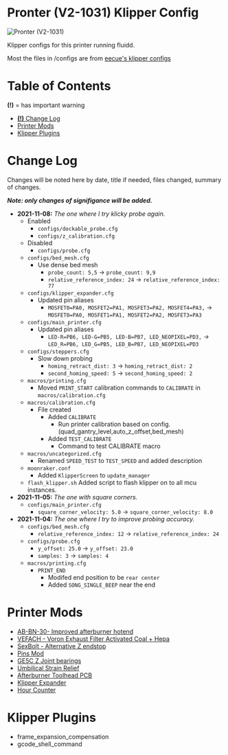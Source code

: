 # Pronter (V2-1031) Klipper Config

![Pronter (V2-1031)](./images/Pronter-V2-1031.png)

Klipper configs for this printer running fluidd.

Most the files in /configs are from [eecue's klipper configs](https://github.com/eecue/klippper-config)

# Table of Contents
**(!)** = has important warning
- [**(!)** Change Log](#change-log)
- [Printer Mods](#printer-mods)
- [Klipper Plugins](#klipper-plugins)

# Change Log

Changes will be noted here by date, title if needed, files changed, summary of changes. 

_**Note: only changes of signifigance will be added.**_


- **2021-11-08:** _The one where I try klicky probe again._
    * Enabled
        * `configs/dockable_probe.cfg`
        * `configs/z_calibration.cfg`
    * Disabled
        * `configs/probe.cfg`
	* `configs/bed_mesh.cfg` 
        * Use dense bed mesh
            * `probe_count: 5,5` -> `probe_count: 9,9`
            * `relative_reference_index: 24` -> `relative_reference_index: 77`
	* `configs/klipper_expander.cfg`
        * Updated pin aliases 
            * `MOSFET0=PA0, MOSFET2=PA1, MOSFET3=PA2, MOSFET4=PA3,` -> `MOSFET0=PA0, MOSFET1=PA1, MOSFET2=PA2, MOSFET3=PA3`
	* `configs/main_printer.cfg`
        * Updated pin aliases 
            * `LED-R=PB6, LED-G=PB5, LED-B=PB7, LED_NEOPIXEL=PD3,` -> `LED_R=PB6, LED_G=PB5, LED_B=PB7, LED_NEOPIXEL=PD3`
	* `configs/steppers.cfg`
        * Slow down probing
            * `homing_retract_dist: 3` -> `homing_retract_dist: 2`
            * `second_homing_speed: 5` -> `second_homing_speed: 2`
	* `macros/printing.cfg`
        * Moved `PRINT_START` calibration commands to `CALIBRATE` in `macros/calibration.cfg`
    * `macros/calibration.cfg`
        * File created
            * Added `CALIBRATE`
                * Run printer calibration based on config. (quad_gantry_level,auto_z_offset,bed_mesh)
            * Added `TEST_CALIBRATE` 
                * Command to test CALIBRATE macro
    * `macros/uncategorized.cfg`
        * Renamed `SPEED_TEST` to `TEST_SPEED` and added description
	* `moonraker.conf`
        * Added `KlipperScreen` to `update_manager`
    * `flash_klipper.sh` Added script to flash klipper on to all mcu instances.
- **2021-11-05:** _The one with square corners._
    * `configs/main_printer.cfg`
        * `square_corner_velocity: 5.0` -> `square_corner_velocity: 8.0`
- **2021-11-04:** _The one where I try to improve probing accuracy._
    * `configs/bed_mesh.cfg`
        * `relative_reference_index: 12` -> `relative_reference_index: 24`
    * `configs/probe.cfg`
        * `y_offset: 25.0` -> `y_offset: 23.0`
        * `samples: 3` -> `samples: 4`
    * `macros/printing.cfg`
        * `PRINT_END`
            * Modifed end position to be `rear center`
            * Added `SONG_SINGLE_BEEP` near the end

# Printer Mods

* [AB-BN-30- Improved afterburner hotend](https://github.com/VoronDesign/VoronUsers/tree/master/printer_mods/Badnoob/AB-BN)
* [VEFACH - Voron Exhaust Filter Activated Coal + Hepa](https://github.com/VoronDesign/VoronUsers/tree/master/printer_mods/KevinAkaSam/VEFACH)
* [SexBolt - Alternative Z endstop](https://github.com/hartk1213/MISC/tree/main/Voron%20Mods/Voron%202/2.4/Voron2.4_SexBolt_ZEndstop)
* [Pins Mod](https://github.com/hartk1213/MISC/tree/main/Voron%20Mods/Voron%202/2.4/Voron2.4_Pins_Mod)
* [GE5C Z Joint bearings](https://github.com/hartk1213/MISC/tree/main/Voron%20Mods/Voron%202/2.4/Voron2.4_GE5C)
* [Umbilical Strain Relief](https://github.com/hartk1213/MISC/tree/main/Voron%20Mods/Voron%202/2.4/Voron2.4_umbilical_strain_relief)
* [Afterburner Toolhead PCB](https://github.com/VoronDesign/Voron-Hardware/tree/master/Afterburner_Toolhead_PCB)
* [Klipper Expander](https://github.com/VoronDesign/Voron-Hardware/tree/master/Klipper_Expander)
* [Hour Counter](https://github.com/VoronDesign/VoronUsers/tree/master/printer_mods/MarcPot/Skirt_Mods)


# Klipper Plugins

* frame_expansion_compensation
* gcode_shell_command